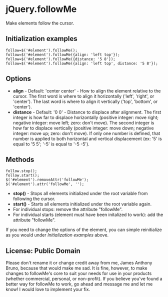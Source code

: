 jQuery.followMe
===============

Make elements follow the cursor.

## Initialization examples

    follow=$('#element').followMe();
    follow=$('#element').followMe({align: 'left top'});
    follow=$('#element').followMe({distance: '5 8'});
    follow=$('#element').followMe({align: 'left top', distance: '5 8'});
    
## Options

* **align** - Default: 'center center' - How to align the element relative to the cursor. The first word is where to align it horizontally ('left', 'right', or 'center'). The last word is where to align it vertically ('top', 'bottom', or 'center').
* **distance** - Default: '0 0' - Distance to displace after alignment. The first integer is how far to displace horizontally (positive integer: move right; negative integer: move left; zero: don't move). The second integer is how far to displace vertically (positive integer: move down; negative integer: move up; zero: don't move). If only one number is defined, that number is applied to both horizontal and vertical displacement (ex: '5' is equal to '5 5'; '-5' is equal to '-5 -5').

## Methods

    follow.stop();
    follow.start();
    $('#element').removeAttr('followMe');
    $('#element').attr('followMe', '');

* **stop()** - Stops all elements initialized under the root variable from following the cursor.
* **start()** - Starts all elements initialized under the root variable again.
* For individual stops: remove the attribute "followMe".
* For individual starts (element must have been initalized to work): add the attribute "followMe".

If you need to change the options of the element, you can simple reinitialize as you would under *Initialization examples* above.

## License: Public Domain
Please don't rename it or change credit away from me, James Anthony Bruno, because that would make me sad. It is fine, however, to make changes to followMe's core to suit your needs for use in your products (whether commercial, personal, or non-profit). If you believe you've found a better way for followMe to work, go ahead and message me and let me know! I would love to implement your fix. 
